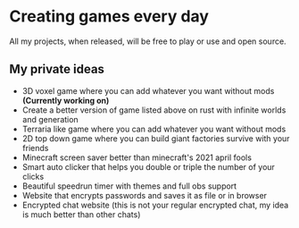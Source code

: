 # Creating games every day
All my projects, when released, will be free to play or use and open source.
## My private ideas
- 3D voxel game where you can add whatever you want without mods **(Currently working on)**
- Create a better version of game listed above on rust with infinite worlds and generation
- Terraria like game where you can add whatever you want without mods
- 2D top down game where you can build giant factories survive with your friends
- Minecraft screen saver better than minecraft's 2021 april fools
- Smart auto clicker that helps you double or triple the number of your clicks
- Beautiful speedrun timer with themes and full obs support
- Website that encrypts passwords and saves it as file or in browser
- Encrypted chat website (this is not your regular encrypted chat, my idea is much better than other chats)
